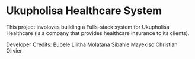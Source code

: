 # Ukupholisa Healthcare System
This project involoves building a Fulls-stack system for Ukupholisa Healthcare (is a company that provides healthcare insurance to its clients).

Developer Credits:
Bubele Lilitha Molatana
Sibahle Mayekiso
Christian Olivier
